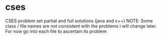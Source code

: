 # cses
CSES problem set partial and full solutions (java and c++)
NOTE: Some class / file names are not consistent with the problems i will change later.
For now go into each file to ascertain its problem
